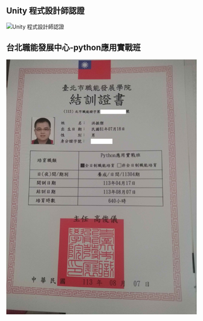 ## Unity 程式設計師認證
![Unity 程式設計師認證](./pic/pic2.png)

## 台北職能發展中心-python應用實戰班
![台北職能發展中心-python應用實戰班](./pic/pic1.jpg)